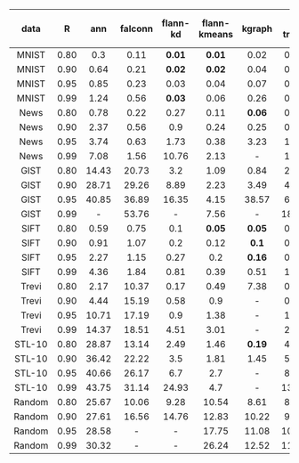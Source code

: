 | data | R | ann | falconn | flann-kd | flann-kmeans | kgraph | rp trees | sparse rp trees | mrpt
| :-: | :-: | :-: | :-: | :-: | :-: | :-: | :-: | :-: | :-: |
| MNIST | 0.80 | 0.3 | 0.11 | **0.01** | **0.01** | 0.02 | 0.05 | 0.03 | **0.01** |
| MNIST | 0.90 | 0.64 | 0.21 | **0.02** | **0.02** | 0.04 | 0.09 | 0.05 | **0.02** |
| MNIST | 0.95 | 0.85 | 0.23 | 0.03 | 0.04 | 0.07 | 0.11 | 0.07 | **0.02** |
| MNIST | 0.99 | 1.24 | 0.56 | **0.03** | 0.06 | 0.26 | 0.23 | 0.1 | **0.03** |
| News | 0.80 | 0.78 | 0.22 | 0.27 | 0.11 | **0.06** | 0.32 | 0.31 | 0.1 |
| News | 0.90 | 2.37 | 0.56 | 0.9 | 0.24 | 0.25 | 0.56 | 0.67 | **0.16** |
| News | 0.95 | 3.74 | 0.63 | 1.73 | 0.38 | 3.23 | 1.29 | 0.8 | **0.18** |
| News | 0.99 | 7.08 | 1.56 | 10.76 | 2.13 | - | 1.84 | 1.79 | **0.38** |
| GIST | 0.80 | 14.43 | 20.73 | 3.2 | 1.09 | 0.84 | 2.77 | 2.81 | **0.52** |
| GIST | 0.90 | 28.71 | 29.26 | 8.89 | 2.23 | 3.49 | 4.86 | 4.25 | **1.05** |
| GIST | 0.95 | 40.85 | 36.89 | 16.35 | 4.15 | 38.57 | 6.98 | 11.43 | **1.74** |
| GIST | 0.99 | - | 53.76 | - | 7.56 | - | 18.04 | 25.21 | **3.59** |
| SIFT | 0.80 | 0.59 | 0.75 | 0.1 | **0.05** | **0.05** | 0.29 | 0.29 | 0.19 |
| SIFT | 0.90 | 0.91 | 1.07 | 0.2 | 0.12 | **0.1** | 0.47 | 0.45 | 0.23 |
| SIFT | 0.95 | 2.27 | 1.15 | 0.27 | 0.2 | **0.16** | 0.59 | 0.68 | 0.28 |
| SIFT | 0.99 | 4.36 | 1.84 | 0.81 | 0.39 | 0.51 | 1.09 | 0.88 | **0.35** |
| Trevi | 0.80 | 2.17 | 10.37 | 0.17 | 0.49 | 7.38 | 0.61 | 0.21 | **0.05** |
| Trevi | 0.90 | 4.44 | 15.19 | 0.58 | 0.9 | - | 0.95 | 0.33 | **0.14** |
| Trevi | 0.95 | 10.71 | 17.19 | 0.9 | 1.38 | - | 1.47 | 0.72 | **0.23** |
| Trevi | 0.99 | 14.37 | 18.51 | 4.51 | 3.01 | - | 2.83 | 1.38 | **0.37** |
| STL-10 | 0.80 | 28.87 | 13.14 | 2.49 | 1.46 | **0.19** | 4.12 | 1.91 | 0.33 |
| STL-10 | 0.90 | 36.42 | 22.22 | 3.5 | 1.81 | 1.45 | 5.92 | 4.11 | **0.76** |
| STL-10 | 0.95 | 40.66 | 26.17 | 6.7 | 2.7 | - | 8.22 | 5.2 | **1.18** |
| STL-10 | 0.99 | 43.75 | 31.14 | 24.93 | 4.7 | - | 13.49 | 10.31 | **2.54** |
| Random | 0.80 | 25.67 | 10.06 | 9.28 | 10.54 | 8.61 | 8.05 | 8.01 | **4.61** |
| Random | 0.90 | 27.61 | 16.56 | 14.76 | 12.83 | 10.22 | 9.55 | 9.66 | **6.65** |
| Random | 0.95 | 28.58 | - | - | 17.75 | 11.08 | 10.48 | 9.99 | **8.01** |
| Random | 0.99 | 30.32 | - | - | 26.24 | 12.52 | 11.77 | 11.35 | **9.59** |

